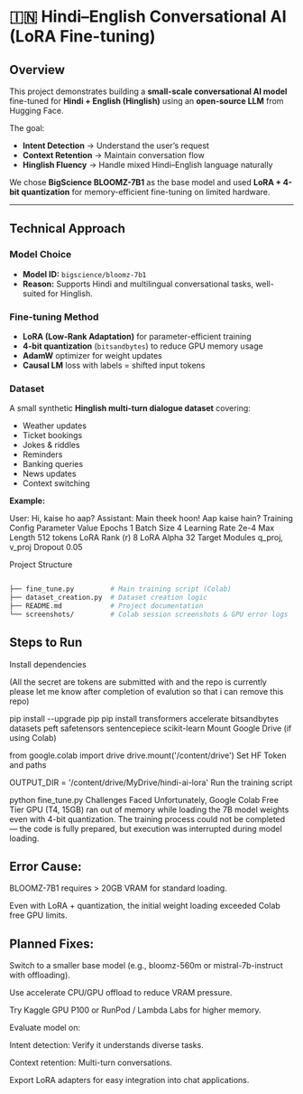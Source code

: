# 🇮🇳 Hindi–English Conversational AI (LoRA Fine-tuning)

##  Overview
This project demonstrates building a **small-scale conversational AI model** fine-tuned for **Hindi + English (Hinglish)** using an **open-source LLM** from Hugging Face.  

The goal:
- **Intent Detection** → Understand the user’s request  
- **Context Retention** → Maintain conversation flow  
- **Hinglish Fluency** → Handle mixed Hindi–English language naturally  

We chose **BigScience BLOOMZ-7B1** as the base model and used **LoRA + 4-bit quantization** for memory-efficient fine-tuning on limited hardware.

---


##  Technical Approach

### **Model Choice**
- **Model ID:** `bigscience/bloomz-7b1`
- **Reason:** Supports Hindi and multilingual conversational tasks, well-suited for Hinglish.

### **Fine-tuning Method**
- **LoRA (Low-Rank Adaptation)** for parameter-efficient training
- **4-bit quantization** (`bitsandbytes`) to reduce GPU memory usage
- **AdamW** optimizer for weight updates
- **Causal LM** loss with labels = shifted input tokens

### **Dataset**
A small synthetic **Hinglish multi-turn dialogue dataset** covering:
- Weather updates
- Ticket bookings
- Jokes & riddles
- Reminders
- Banking queries
- News updates
- Context switching

**Example:**

User: Hi, kaise ho aap?
Assistant: Main theek hoon! Aap kaise hain?
Training Config
Parameter	Value
Epochs	1
Batch Size	4
Learning Rate	2e-4
Max Length	512 tokens
LoRA Rank (r)	8
LoRA Alpha	32
Target Modules	q_proj, v_proj
Dropout	0.05

Project Structure

```bash

├── fine_tune.py         # Main training script (Colab)
├── dataset_creation.py  # Dataset creation logic
├── README.md            # Project documentation
└── screenshots/         # Colab session screenshots & GPU error logs
```
## Steps to Run

Install dependencies

(All the secret are tokens are submitted with and the repo is currently please let me know after completion of evalution so that i can remove this repo)

pip install --upgrade pip
pip install transformers accelerate bitsandbytes datasets peft safetensors sentencepiece scikit-learn
Mount Google Drive (if using Colab)


from google.colab import drive
drive.mount('/content/drive')
Set HF Token and paths

OUTPUT_DIR = '/content/drive/MyDrive/hindi-ai-lora'
Run the training script

python fine_tune.py
 Challenges Faced
Unfortunately, Google Colab Free Tier GPU (T4, 15GB) ran out of memory while loading the 7B model weights even with 4-bit quantization.
The training process could not be completed — the code is fully prepared, but execution was interrupted during model loading.

## Error Cause:

BLOOMZ-7B1 requires > 20GB VRAM for standard loading.

Even with LoRA + quantization, the initial weight loading exceeded Colab free GPU limits.

## Planned Fixes:

Switch to a smaller base model (e.g., bloomz-560m or mistral-7b-instruct with offloading).

Use accelerate CPU/GPU offload to reduce VRAM pressure.

Try Kaggle GPU P100 or RunPod / Lambda Labs for higher memory.

Evaluate model on:

Intent detection: Verify it understands diverse tasks.

Context retention: Multi-turn conversations.

Export LoRA adapters for easy integration into chat applications.
